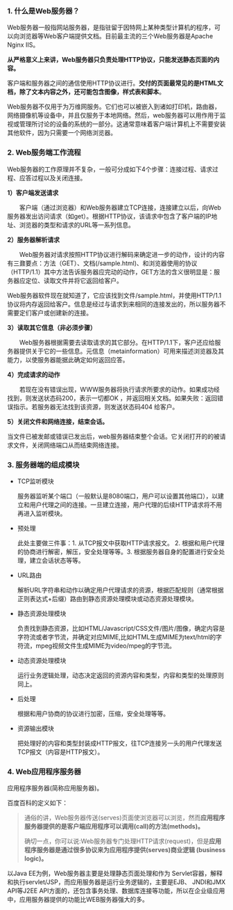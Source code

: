 ### 1. 什么是Web服务器？

Web服务器一般指网站服务器，是指驻留于因特网上某种类型计算机的程序，可以向浏览器等Web客户端提供文档。目前最主流的三个Web服务器是Apache Nginx IIS。

**从严格意义上来讲，Web服务器只负责处理HTTP协议，只能发送静态页面的内容。**

客户端和服务器之间的通信使用HTTP协议进行。**交付的页面最常见的是HTML文档，除了文本内容之外，还可能包含图像，样式表和脚本**。

Web服务器不仅用于为万维网服务。它们也可以被嵌入到诸如打印机，路由器，网络摄像机等设备中，并且仅服务于本地网络。然后，web服务器可以用作用于监视或管理所讨论的设备的系统的一部分。这通常意味着客户端计算机上不需要安装其他软件，因为只需要一个网络浏览器。



### 2. Web服务端工作流程

Web服务器的工作原理并不复杂，一般可分成如下4个步骤：连接过程、请求过程、应答过程以及关闭连接。

**1）客户端发送请求**

　　客户端（通过浏览器）和Web服务器建立TCP连接，连接建立以后，向Web服务器发出访问请求（如get）。根据HTTP协议，该请求中包含了客户端的IP地址、浏览器的类型和请求的URL等一系列信息。

 **2）服务器解析请求**

　　Web服务器对请求按照HTTP协议进行解码来确定进一步的动作，设计的内容有三鼐要点：方法（GET）、文档(/sample.html)、和浏览器使用的协议（HTTP/1.1）其中方法告诉服务器应完动的动作，GET方法的含义很明显是：服务器应定位、读取文件并将它返回给客户。

Web服务器软件现在就知道了，它应该找到文件/sample.html，并使用HTTP/1.1协议将内存返回给客户。信息是经过与请求到来相同的连接发出的，所以服务器不需要定们客户或创建新的连接。

**3）读取其它信息（非必须步骤）**

 　　Web服务器根据需要去读取请求的其它部分。在HTTP/1.1下，客户还应给服务器提供关于它的一些信息。元信息（metainformation）可用来描述浏览器及其能力，以使服务器能据此确定如何返回应答。

**4）完成请求的动作**

　　若现在没有错误出现，WWW服务器将执行请求所要求的动作。如果成功经找到，则发送状态码200，表示一切都OK ，并返回相关文档。如果失败：返回错误指示。若服务器无法找到该资源，则发送状态码404 给客户。

**5）关闭文件和网络连接，结束会话。**

当文件已被发邮或错误已发出后，web服务器结束整个会话。它关闭打开的的被请求文件，关闭网络端口从而结束网络连接。



### 3. 服务器端的组成模块

- TCP监听模块

  服务器监听某个端口（一般默认是8080端口，用户可以设置其他端口），以建立和用户代理之间的连接。一旦建立连接，用户代理的后续HTTP请求将不用再进入监听模块。

- 预处理

  此处主要做三件事：1. 从TCP报文中获取HTTP请求报文。 2. 根据和用户代理的协商进行解密，解压，安全处理等等。3. 根据服务器自身的配置进行安全处理，建立会话状态等等。

- URL路由

  解析URL字符串和动作以确定用户代理请求的资源，根据匹配规则（通常根据正则表达式+后缀）路由到静态资源处理模块或动态资源处理模块。

- 静态资源处理模块

  负责找到静态资源，比如HTML/Javascript/CSS文件/图片/图像，确定内容是字符流或者字节流，并确定对应MIME,比如HTML生成MIME为text/html的字符流，mpeg视频文件生成MIME为video/mpeg的字节流。

- 动态资源处理模块

  运行业务逻辑处理，动态决定返回的资源内容和类型，内容和类型的处理原则同上。

- 后处理

  根据和用户协商的协议进行加密，压缩，安全处理等等。

- 资源输出模块

  把处理好的内容和类型封装成HTTP报文，往TCP连接另一头的用户代理发送TCP报文（内容是HTTP报文）。



### 4. Web应用程序服务器

应用程序服务器(简称应用服务器)。

百度百科的定义如下：

> 通俗的讲，Web服务器传送(serves)页面使浏览器可以浏览，然而**应用程序服务器提供的是客户端应用程序可以调用(call)的方法(methods)。**
>
> 确切一点，你可以说:Web服务器专门处理HTTP请求(request)，但是**应用程序服务器是通过很多协议来为应用程序提供(serves)商业逻辑 (business logic)。**

以Java EE为例，Web服务器主要是处理静态页面处理和作为 Servlet容器，解释和执行servlet/JSP，而应用服务器是运行业务逻辑的，主要是EJB、 JNDI和JMX API等J2EE API方面的，还包含事务处理、数据库连接等功能，所以在企业级应用中，应用服务器提供的功能比WEB服务器强大的多。